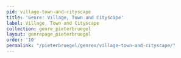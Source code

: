 ```yaml
---
pid: village-town-and-cityscape
title: 'Genre: Village, Town and Cityscape'
label: Village, Town and Cityscape
collection: genre_pieterbruegel
layout: genrepage_pieterbruegel
order: '10'
permalink: "/pieterbruegel/genres/village-town-and-cityscape/"
---
```


